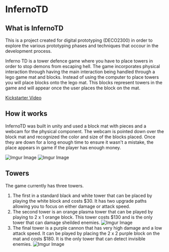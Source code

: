 # InfernoTD

## What is InfernoTD

This is a project created for digital prototyping (DECO2300) in order to explore the various prototyping phases and techniques that occour in the development process. 

Inferno TD is a tower defence game where you have to place towers in order to stop demons from escaping hell. The game incorporates physical interaction through having the main interaction being handled through a lego game mat and blocks. Instead of using the computer to place towers you will place blocks onto the lego mat. This blocks represent towers in the game and will appear once the user places the block on the mat. 

[Kickstarter Video](https://youtu.be/yMOd6TNZvzM)

## How it works

InfernoTD was built in unity and used a block mat with pieces and a webcam for the physical component. The webcam is pointed down over the block mat and recognized the color and size of the blocks placed. Once they are down for a long enough time to ensure it wasn't a mistake, the place appears in game if the player has enough money. 

![Imgur Image](https://i.imgur.com/UFJhrJZ.png)
![Imgur Image](https://i.imgur.com/z713Qxm.png)

## Towers

The game currently has three towers. 

1. The first in a standard black and white tower that can be placed by playing the white block and costs $30. It has two upgrade paths allowing you to focus on either damage or attack speed. 
2. The second tower is an orange plasma tower that can be played by playing to 2 x 1 orange block. This tower costs $130 and is the only tower that can damage sheilded enemies. 
![Imgur Image](https://i.imgur.com/TBTE2OQ.jpg)
3. The final tower is a purple cannon that has very high damage and a low attack speed. It can be played by placing the 2 x 2 purple block on the mat and costs $180. It is the only tower that can detect invisible enemies. 
![Imgur Image](https://i.imgur.com/JRlMK0l.jpg)
